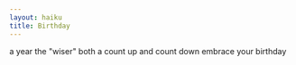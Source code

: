 ```yaml
---
layout: haiku
title: Birthday
---
```


a year the "wiser"
both a count up and count down
embrace your birthday